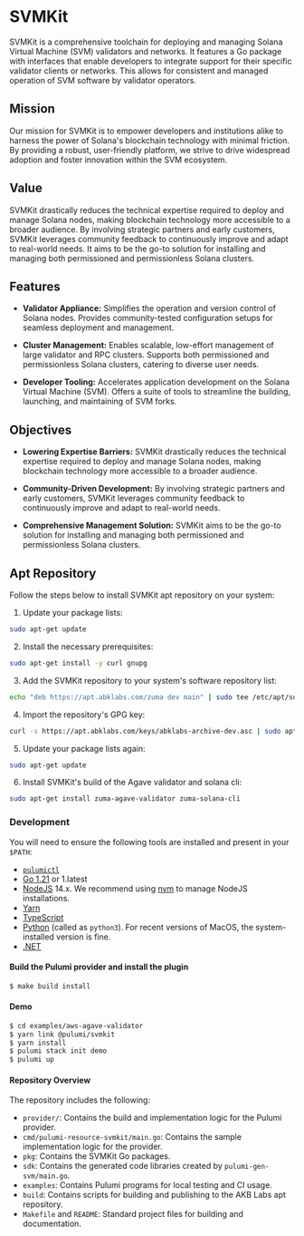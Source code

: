 # SVMKit

SVMKit is a comprehensive toolchain for deploying and managing Solana Virtual Machine (SVM) validators and networks. It features a Go package with interfaces that enable developers to integrate support for their specific validator clients or networks. This allows for consistent and managed operation of SVM software by validator operators.

## Mission

Our mission for SVMKit is to empower developers and institutions alike to harness the power of Solana's blockchain technology with minimal friction. By providing a robust, user-friendly platform, we strive to drive widespread adoption and foster innovation within the SVM ecosystem.

## Value

SVMKit drastically reduces the technical expertise required to deploy and manage Solana nodes, making blockchain technology more accessible to a broader audience. By involving strategic partners and early customers, SVMKit leverages community feedback to continuously improve and adapt to real-world needs. It aims to be the go-to solution for installing and managing both permissioned and permissionless Solana clusters.

## Features

- **Validator Appliance:** Simplifies the operation and version control of Solana nodes. Provides community-tested configuration setups for seamless deployment and management.

- **Cluster Management:** Enables scalable, low-effort management of large validator and RPC clusters. Supports both permissioned and permissionless Solana clusters, catering to diverse user needs.

- **Developer Tooling:** Accelerates application development on the Solana Virtual Machine (SVM). Offers a suite of tools to streamline the building, launching, and maintaining of SVM forks.

## Objectives

- **Lowering Expertise Barriers:** SVMKit drastically reduces the technical expertise required to deploy and manage Solana nodes, making blockchain technology more accessible to a broader audience.

- **Community-Driven Development:** By involving strategic partners and early customers, SVMKit leverages community feedback to continuously improve and adapt to real-world needs.

- **Comprehensive Management Solution:** SVMKit aims to be the go-to solution for installing and managing both permissioned and permissionless Solana clusters.

## Apt Repository

Follow the steps below to install SVMKit apt repository on your system:

1. Update your package lists:

```bash
sudo apt-get update
```

2. Install the necessary prerequisites:

```bash
sudo apt-get install -y curl gnupg
```

3. Add the SVMKit repository to your system's software repository list:

```bash
echo "deb https://apt.abklabs.com/zuma dev main" | sudo tee /etc/apt/sources.list.d/zuma.list
```

4. Import the repository's GPG key:

```bash
curl -s https://apt.abklabs.com/keys/abklabs-archive-dev.asc | sudo apt-key add -
```

5. Update your package lists again:

```bash
sudo apt-get update
```

6. Install SVMKit's build of the Agave validator and solana cli:

```bash
sudo apt-get install zuma-agave-validator zuma-solana-cli
```

### Development

You will need to ensure the following tools are installed and present in your `$PATH`:

- [`pulumictl`](https://github.com/pulumi/pulumictl#installation)
- [Go 1.21](https://golang.org/dl/) or 1.latest
- [NodeJS](https://nodejs.org/en/) 14.x. We recommend using [nvm](https://github.com/nvm-sh/nvm) to manage NodeJS installations.
- [Yarn](https://yarnpkg.com/)
- [TypeScript](https://www.typescriptlang.org/)
- [Python](https://www.python.org/downloads/) (called as `python3`). For recent versions of MacOS, the system-installed version is fine.
- [.NET](https://dotnet.microsoft.com/download)

#### Build the Pulumi provider and install the plugin

```bash
$ make build install
```

#### Demo

```bash
$ cd examples/aws-agave-validator
$ yarn link @pulumi/svmkit
$ yarn install
$ pulumi stack init demo
$ pulumi up
```

#### Repository Overview

The repository includes the following:

- `provider/`: Contains the build and implementation logic for the Pulumi provider.
- `cmd/pulumi-resource-svmkit/main.go`: Contains the sample implementation logic for the provider.
- `pkg`: Contains the SVMKit Go packages.
- `sdk`: Contains the generated code libraries created by `pulumi-gen-svm/main.go`.
- `examples`: Contains Pulumi programs for local testing and CI usage.
- `build`: Contains scripts for building and publishing to the AKB Labs apt repository.
- `Makefile` and `README`: Standard project files for building and documentation.
